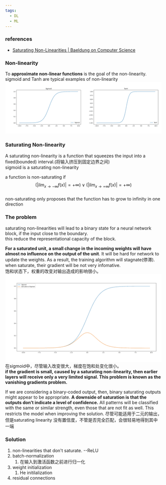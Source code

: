 ```yaml
---
tags:
  - DL
  - ML
---
```


### references
- [Saturating Non-Linearities | Baeldung on Computer Science](https://www.baeldung.com/cs/saturating-non-linearities)
### Non-linearity

To **approximate non-linear functions** is the goal of the non-linearity.  
sigmoid and Tanh are typical examples of non-linearity  
![Pasted image 20240807103327](https://raw.githubusercontent.com/Emisaber/pic_obsidian/main/Pasted%20image%2020240807103327.png)  

### Saturating Non-linearity
A saturating non-linearity is a function that squeezes the input into a fixed(bounded) interval.(将输入挤压到固定边界之间)   
sigmoid is a saturating non-linearity  

a function is non-saturating if   
$$(|lim_{x\rightarrow-\infty}f(x)| = +\infty) \lor(|lim_{x\rightarrow+\infty}f(x)| = +\infty)$$  
non-saturating only proposes that the function has to grow to infinity in one direction

### The problem
saturating non-linearities will lead to a binary state for a neural network block, if the input close to the boundary.  
this reduce the representational capacity of the block.  

**For a saturated unit, a small change in the incoming weights will have almost no influence on the output of the unit**. It will be hard for network to update the weights. As a result, the training algorithm will stagnate(停滞).  
when saturate, their gradient will be not very infomative.  
饱和状态下，权重的改变对输出造成的影响很小。  
![Pasted image 20240807105811](https://raw.githubusercontent.com/Emisaber/pic_obsidian/main/Pasted%20image%2020240807105811.png)  
在sigmoid中，尽管输入改变很大，梯度在饱和处变化很小。  
**if the gradient is small, caused by a saturating non-linearity, then earlier layers will receive only a very limited signal. This problem is known as the vanishing gradients problem.**  


If we are considering a binary-coded output, then, binary saturating outputs might appear to be appropriate. **A downside of saturation is that the outputs don’t indicate a level of confidence.** All patterns will be classified with the same or similar strength, even those that are not fit as well. This restricts the model when improving the solution.  尽管可能适用于二元的输出，但是saturating linearity 没有置信度，不管是否完全匹配，会很轻易地得到其中一端  


### Solution
1. non-linearities that don't saturate.   --ReLU   
2. batch-normalization
	1. 在输入到激活函数之前进行归一化
3. weight initialization
	1. He initilalization
4. residual connections









